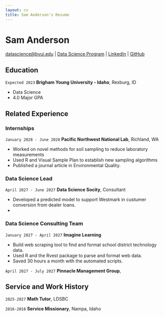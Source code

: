 ```yaml
---
layout: cv
title: Sam Anderson's Resume
---
```

# Sam Anderson

<div id="webaddress">
<a href="datascience@byui.edu">datascience@byui.edu</a>
| <a href="https://byuidatascience.github.io/development.html">Data Science Program</a>
| <a href="www.linkedin.com/in/samuel-b-anderson">LinkedIn</a>
| <a href="https://sanderson0398.github.io/Anderson-Samuel-Resume/">GitHub</a>
</div>

<!-- https://www.monique.tech/the-art-of-markdown -->

## Education


`Expected 2023`
__Brigham Young University - Idaho__, Rexburg, ID
- Data Science 
- 4.0 Major GPA


## Related Experience

### Internships

`January 2028 - June 2028`
__Pacific Northwest National Lab__, Richland, WA

- Worked on novel methods for soil sampling to reduce laboratory measurements
- Used R and Visual Sample Plan to establish new sampling algorithms
- Published a journal article in Environmental Quality.

### Data Science Lead

`April 2027 - June 2027`
__Data Science Socity__, Consultant

- Developed a predicted model to support Westmark in custumer conversion from dealer loans.
- 


### Data Science Consulting Team

`January 2027 - April 2027`
__Imagine Learning__

- Build web scraping tool to find and format school district technology data.
- Used R and the Rvest package to parse and format web data.
- Saved 30 hours a month with the automated scripts.

`April 2027 - July 2027`
__Pinnacle Management Group__, 


## Service and Work History

`2025-2027`
__Math Tutor__, LDSBC


`2016-2018`
__Service Missionary__, Nampa, Idaho



<!-- ### Footer

Last updated: May 2013 -->


